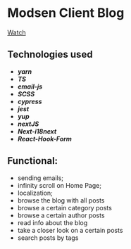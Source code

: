 # Modsen Client Blog

[Watch](client-blog-96y2bmklw-varvaraborodina.vercel.app)

## Technologies used

- **_yarn_**
- **_TS_**
- **_email-js_**
- **_SCSS_**
- **_cypress_**
- **_jest_**
- **_yup_**
- **_nextJS_**
- **_Next-i18next_**
- **_React-Hook-Form_**

## Functional:

- sending emails;
- infinity scroll on Home Page;
- localization;
- browse the blog with all posts
- browse a certain category posts
- browse a certain author posts
- read info about the blog
- take a closer look on a certain posts
- search posts by tags
